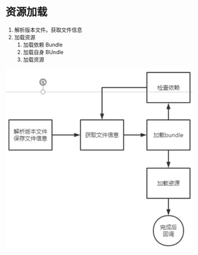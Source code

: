 # 资源加载

1. 解析版本文件。获取文件信息
2. 加载资源
    1. 加载依赖 Bundle
    2. 加载自身 BUndle
    3. 加载资源

![图 1](../.media/b990bab5d023d47746b738afb0834dbe93e471f4d183ea4f5c3b6d54bc0211ff.png)  

